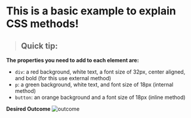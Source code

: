 # This is a basic example to explain CSS methods!
> ## Quick tip:
**The properties you need to add to each element are:**

* `div`: a red background, white text, a font size of 32px, center aligned, and bold (for this use external method)
* `p`: a green background, white text, and font size of 18px (internal method)
* `button`: an orange background and a font size of 18px (inline method)

**Desired Outcome**
![outcome](https://github.com/NopeThisIsShini/CSS-Exercise/assets/159548818/e2540d73-3708-4f09-9132-31bd66adb5b8)


